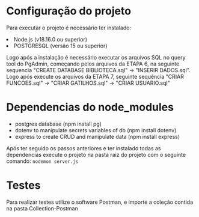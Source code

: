 <h1>Configuração do projeto</h1>
<p>Para executar o projeto é necessário ter instalado:</p>
<li>Node.js (v18.16.0 ou superior)</li>
<li>POSTGRESQL (versão 15 ou superior)</li>
<p>Logo após a instalação é necessário executar os arquivos SQL no query tool do PgAdmin, começando pelos arquivos da ETAPA 6, na seguinte sequencia "CREATE DATABASE BIBLIOTECA.sql" -> "INSERIR DADOS.sql". Logo após execute os arquivos da ETAPA 7, seguinte sequência "CRIAR FUNCOES.sql" -> "CRIAR GATILHOS.sql" -> "CRIAR USUARIO.sql"</p>
<h1>Dependencias do node_modules</h1>
<ul>
  <li>postgres database (npm install pg)</li>
  <li>dotenv to manipulate secrets variables of db (npm install dotenv)</li>
  <li>express to create CRUD and manipulate data (npm install express)</li>
</ul>
<p>Após ter seguido os passos anteriores e ter instalado todas as dependencias execute o projeto na pasta raiz do projeto com o seguinte comando: <code>nodemon server.js</code></p>
<h1>Testes</h1>
<p>Para realizar testes utilize o software Postman, e importe a coleção contida na pasta Collection-Postman</p>
